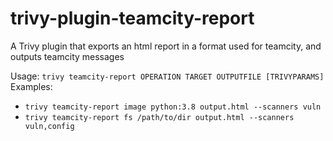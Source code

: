 # trivy-plugin-teamcity-report

A Trivy plugin that exports an html report in a format used for teamcity, and outputs teamcity messages

Usage: `trivy teamcity-report OPERATION TARGET OUTPUTFILE [TRIVYPARAMS]`
Examples: 
- `trivy teamcity-report image python:3.8 output.html --scanners vuln`
- `trivy teamcity-report fs /path/to/dir output.html --scanners vuln,config`